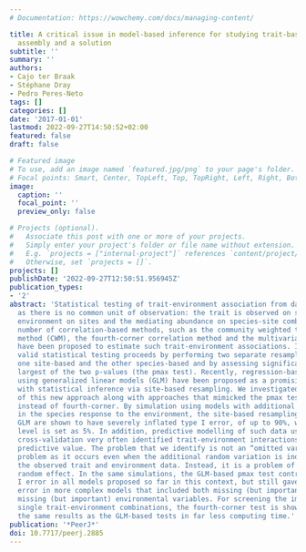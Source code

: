 ```yaml
---
# Documentation: https://wowchemy.com/docs/managing-content/

title: A critical issue in model-based inference for studying trait-based community
  assembly and a solution
subtitle: ''
summary: ''
authors:
- Cajo ter Braak
- Stéphane Dray
- Pedro Peres-Neto
tags: []
categories: []
date: '2017-01-01'
lastmod: 2022-09-27T14:50:52+02:00
featured: false
draft: false

# Featured image
# To use, add an image named `featured.jpg/png` to your page's folder.
# Focal points: Smart, Center, TopLeft, Top, TopRight, Left, Right, BottomLeft, Bottom, BottomRight.
image:
  caption: ''
  focal_point: ''
  preview_only: false

# Projects (optional).
#   Associate this post with one or more of your projects.
#   Simply enter your project's folder or file name without extension.
#   E.g. `projects = ["internal-project"]` references `content/project/deep-learning/index.md`.
#   Otherwise, set `projects = []`.
projects: []
publishDate: '2022-09-27T12:50:51.956945Z'
publication_types:
- '2'
abstract: 'Statistical testing of trait-environment association from data is a challenge
  as there is no common unit of observation: the trait is observed on species, the
  environment on sites and the mediating abundance on species-site combinations. A
  number of correlation-based methods, such as the community weighted trait means
  method (CWM), the fourth-corner correlation method and the multivariate method RLQ,
  have been proposed to estimate such trait-environment associations. In these methods,
  valid statistical testing proceeds by performing two separate resampling tests,
  one site-based and the other species-based and by assessing significance by the
  largest of the two p-values (the pmax test). Recently, regression-based methods
  using generalized linear models (GLM) have been proposed as a promising alternative
  with statistical inference via site-based resampling. We investigated the performance
  of this new approach along with approaches that mimicked the pmax test using GLM
  instead of fourth-corner. By simulation using models with additional random variation
  in the species response to the environment, the site-based resampling tests using
  GLM are shown to have severely inflated type I error, of up to 90%, when the nominal
  level is set as 5%. In addition, predictive modelling of such data using site-based
  cross-validation very often identified trait-environment interactions that had no
  predictive value. The problem that we identify is not an “omitted variable bias”
  problem as it occurs even when the additional random variation is independent of
  the observed trait and environment data. Instead, it is a problem of ignoring a
  random effect. In the same simulations, the GLM-based pmax test controlled the type
  I error in all models proposed so far in this context, but still gave slightly inflated
  error in more complex models that included both missing (but important) traits and
  missing (but important) environmental variables. For screening the importance of
  single trait-environment combinations, the fourth-corner test is shown to give almost
  the same results as the GLM-based tests in far less computing time.'
publication: '*PeerJ*'
doi: 10.7717/peerj.2885
---
```

